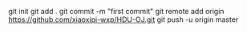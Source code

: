 git init
git add .
git commit -m "first commit"
git remote add origin https://github.com/xiaoxipi-wxp/HDU-OJ.git
git push -u origin master
